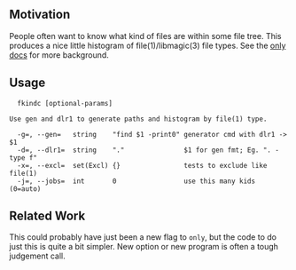 Motivation
----------

People often want to know what kind of files are within some file tree.  This
produces a nice little histogram of file(1)/libmagic(3) file types.  See the
[only docs](doc/only.md) for more background.

Usage
-----
```
  fkindc [optional-params] 

Use gen and dlr1 to generate paths and histogram by file(1) type.

  -g=, --gen=   string    "find $1 -print0" generator cmd with dlr1 -> $1
  -d=, --dlr1=  string    "."               $1 for gen fmt; Eg. ". -type f"
  -x=, --excl=  set(Excl) {}                tests to exclude like file(1)
  -j=, --jobs=  int       0                 use this many kids (0=auto)
```

Related Work
------------
This could probably have just been a new flag to `only`, but the code to do
just this is quite a bit simpler.  New option or new program is often a tough
judgement call.
